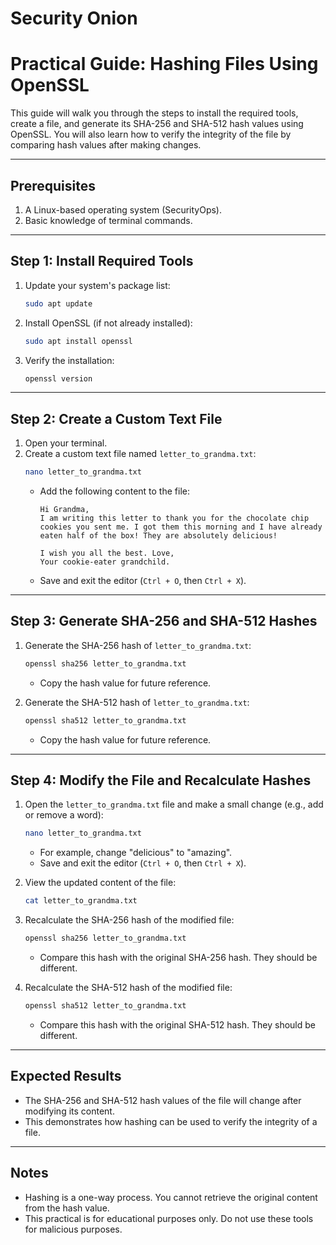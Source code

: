 # Security Onion

# Practical Guide: Hashing Files Using OpenSSL

This guide will walk you through the steps to install the required tools, create a file, and generate its SHA-256 and SHA-512 hash values using OpenSSL. You will also learn how to verify the integrity of the file by comparing hash values after making changes.

---

## Prerequisites
1. A Linux-based operating system (SecurityOps).
2. Basic knowledge of terminal commands.

---

## Step 1: Install Required Tools
1. Update your system's package list:
   ```bash
   sudo apt update
   ```
2. Install OpenSSL (if not already installed):
   ```bash
   sudo apt install openssl
   ```
3. Verify the installation:
   ```bash
   openssl version
   ```

---

## Step 2: Create a Custom Text File
1. Open your terminal.
2. Create a custom text file named `letter_to_grandma.txt`:
   ```bash
   nano letter_to_grandma.txt
   ```
   - Add the following content to the file:
     ```
     Hi Grandma,
     I am writing this letter to thank you for the chocolate chip cookies you sent me. I got them this morning and I have already eaten half of the box! They are absolutely delicious!

     I wish you all the best. Love,
     Your cookie-eater grandchild.
     ```
   - Save and exit the editor (`Ctrl + O`, then `Ctrl + X`).

---

## Step 3: Generate SHA-256 and SHA-512 Hashes
1. Generate the SHA-256 hash of `letter_to_grandma.txt`:
   ```bash
   openssl sha256 letter_to_grandma.txt
   ```
   - Copy the hash value for future reference.

2. Generate the SHA-512 hash of `letter_to_grandma.txt`:
   ```bash
   openssl sha512 letter_to_grandma.txt
   ```
   - Copy the hash value for future reference.

---

## Step 4: Modify the File and Recalculate Hashes
1. Open the `letter_to_grandma.txt` file and make a small change (e.g., add or remove a word):
   ```bash
   nano letter_to_grandma.txt
   ```
   - For example, change "delicious" to "amazing".
   - Save and exit the editor (`Ctrl + O`, then `Ctrl + X`).

2. View the updated content of the file:
   ```bash
   cat letter_to_grandma.txt
   ```

3. Recalculate the SHA-256 hash of the modified file:
   ```bash
   openssl sha256 letter_to_grandma.txt
   ```
   - Compare this hash with the original SHA-256 hash. They should be different.

4. Recalculate the SHA-512 hash of the modified file:
   ```bash
   openssl sha512 letter_to_grandma.txt
   ```
   - Compare this hash with the original SHA-512 hash. They should be different.

---

## Expected Results
- The SHA-256 and SHA-512 hash values of the file will change after modifying its content.
- This demonstrates how hashing can be used to verify the integrity of a file.

---

## Notes
- Hashing is a one-way process. You cannot retrieve the original content from the hash value.
- This practical is for educational purposes only. Do not use these tools for malicious purposes.

